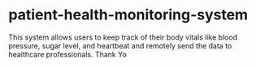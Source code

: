 # patient-health-monitoring-system
This system allows users to keep track of their body
vitals like blood pressure, sugar level,
and heartbeat and remotely send
the data to healthcare professionals.
Thank Yo
